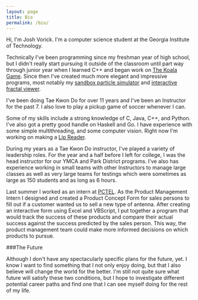 ```yaml
---
layout: page
title: Bio
permalink: /bio/
---
```


Hi, I'm Josh Vorick. I'm a computer science student at the Georgia Institute of Technology.

Technically I've been programming since my freshman year of high school, but I didn't really start 
pursuing it outside of the classroom until part way through junior year when I learned C++ and began
work on [The Koala Game](https://github.com/JoshVorick/KoalaGame). Since then I've created much more
elegant and impressive programs, most notably my [sandbox particle simulator](https://github.com/JoshVorick/FunWithParticles)
and [interactive fractal viewer](https://github.com/JoshVorick/VisualizingComplexFunctions).

I've been doing Tae Kwon Do for over 11 years and I've been an Instructor for the past 7.
I also love to play a pickup game of soccer whenever I can.

Some of my skills include a strong knowledge of C, Java, C++, and Python. I've also got a pretty
good handle on Haskell and Go. I have experience with some simple multithreading, and some computer
vision. Right now I'm working on making a [Lip Reader](https://github.com/JoshVorick/LipReader).

During my years as a Tae Kwon Do instructor, I've played a variety of leadership roles. For the year and
a half before I left for college, I was the head instructor for our YMCA and Park District programs.
I've also has experience working in small teams with other Instructors to manage large classes as well
as very large teams for testings which were sometimes as large as 150 students and as long as 6 hours.

Last summer I worked as an intern at [PCTEL](https://www.antenna.com). As the Product Management Intern I
designed and created a Product Concept Form for sales persons to fill out if a customer wanted us to
sell a new type of antenna. After creating an interactive form using Excel and VBScript, I put together
a program that would track the success of these products and compare their actual success against the
success predicted by the sales person. This way, the product management team could make more informed
decisions on which products to pursue.

###The Future

Although I don't have any spectacularly specific plans for the future, yet. I know I want to find
something that I not only enjoy doing, but that I also believe will change the world for the better.
I'm still not quite sure what future will satisfy these two conditions, but I hope to investigate
different potential career paths and find one that I can see myself doing for the rest of my life.
